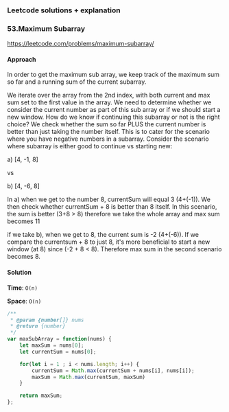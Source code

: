 
### Leetcode solutions + explanation


### 53.Maximum Subarray 

https://leetcode.com/problems/maximum-subarray/

#### Approach
In order to get the maximum sub array, we keep track of the maximum sum so far and a running sum of the current subarray.

We iterate over the array from the 2nd index, with both current and max sum set to the first value in the array. We need to determine whether we consider the current number as part of this sub array or if we should start a new window. How do we know if continuing this subarray or not is the right choice? We check whether the sum so far PLUS the current number is better than just taking the number itself. This is to cater for the scenario where you have negative numbers in a subarray. Consider the scenario where subarray is either good to continue vs starting new:

a) [4, -1, 8] 

vs

b) [4, -6, 8]

In a) when we get to the number 8, currentSum will equal 3 (4+(-1)). We then check whether currentSum + 8 is better than 8 itself. In this scenario, the sum is better (3+8 > 8) therefore we take the whole array and max sum becomes 11

if we take b), when we get to 8, the current sum is -2 (4+(-6)). If we compare the currentsum + 8 to just 8, it's more beneficial to start a new window (at 8) since (-2 + 8 < 8). Therefore max sum in the second scenario becomes 8.

#### Solution

**Time**: `O(n)`

**Space**: `O(n)`

```js
/**
 * @param {number[]} nums
 * @return {number}
 */
var maxSubArray = function(nums) {
    let maxSum = nums[0];
    let currentSum = nums[0];

    for(let i = 1 ; i < nums.length; i++) {
        currentSum = Math.max(currentSum + nums[i], nums[i]);
        maxSum = Math.max(currentSum, maxSum)
    }

    return maxSum;
};

```